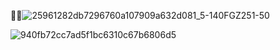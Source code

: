 🐶😫![25961282db7296760a107909a632d081_5-140FGZ251-50](https://user-images.githubusercontent.com/26183306/157031210-12a09cf7-1d1a-4122-b229-9703c3d7562b.gif)


![940fb72cc7ad5f1bc6310c67b6806d5](https://user-images.githubusercontent.com/26183306/157013151-f883b282-51f0-4b62-b99f-c04b5abf3fac.jpg)
